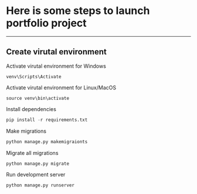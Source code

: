 # Here is some steps to launch portfolio project
___
## Create virutal environment
Activate virutal environment for Windows
```
venv\Scripts\Activate
```
Activate virutal environment for Linux/MacOS
```
source venv\bin\activate
```

Install dependencies
```python
pip install -r requirements.txt
```

Make migrations
```python
python manage.py makemigraionts
```

Migrate all migrations
```python
python manage.py migrate
```

Run development server
```python
python manage.py runserver
```